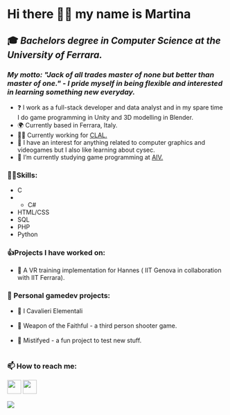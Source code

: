 Hi there 👋😃 my name is Martina
=================================
🎓 *Bachelors degree in Computer Science at the University of Ferrara.*
------------------------------------------------------------------------------
### *My motto: "Jack of all trades master of none but better than master of one." - I pride myself in being flexible and interested in learning something new everyday.*

* ❓ I work as a full-stack developer and data analyst and in my spare time I do game programming in Unity and 3D modelling in Blender. <br>
* 🌍 Currently based in Ferrara, Italy.
* 👷‍♀️ Currently working for <a href="https://www.clal.it/" target="_blank" rel="noreferrer">CLAL.</a> <br>
* 🔎 I have an interest for anything related to computer graphics and videogames but I also like learning about cysec. <br>
* 🌱 I’m currently studying game programming at <a href=" https://www.aiv01.it/?gad_source=1&gclid=Cj0KCQjwgrO4BhC2ARIsAKQ7zUmXVXKu--yN7rOqB-Jcb8dx9hfVCJ2fhpEFSnfjGl1Z-2gmg1R2f3kaAjFfEALw_wcB" target="_blank" rel="noreferrer">AIV.</a>
  
### 🤹‍♀️Skills:
* C
* * C#
* HTML/CSS
* SQL
* PHP
* Python

### 👍Projects I have worked on:
* 🦾 A VR training implementation for Hannes ( IIT Genova in collaboration with IIT Ferrara). <br>
 
### 🔭 Personal gamedev projects: 
* 🏇 I Cavalieri Elementali <br><br>
* 🌙 Weapon of the Faithful - a third person shooter game. <br><br>
* 🦊 Mistifyed - a fun project to test new stuff.<br><br>
  
### 📫 How to reach me:

  <p align="left"> 
   <a href="https://www.github.com/martinatenani" target="_blank" rel="noreferrer"><img src="https://raw.githubusercontent.com/danielcranney/readme-generator/main/public/icons/socials/github.svg" width="32" height="32" /></a>
   <a href="https://www.linkedin.com/in/martina-tenani-70aa30223" target="_blank" rel="noreferrer"><img src="https://raw.githubusercontent.com/danielcranney/readme-generator/main/public/icons/socials/linkedin.svg" width="32" height="32" /></a>
  </p>

![](https://komarev.com/ghpvc/?username=martinatenani)
  
